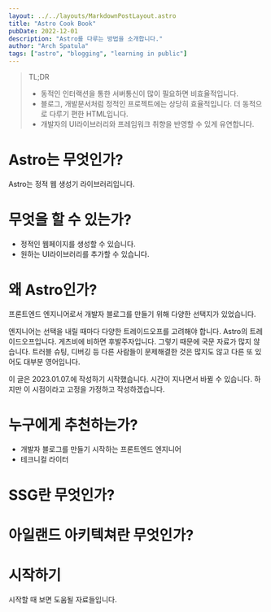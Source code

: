 ```yaml
---
layout: ../../layouts/MarkdownPostLayout.astro
title: "Astro Cook Book"
pubDate: 2022-12-01
description: "Astro를 다루는 방법을 소개합니다."
author: "Arch Spatula"
tags: ["astro", "blogging", "learning in public"]
---
```


> TL;DR
>
> - 동적인 인터랙션을 통한 서버통신이 많이 필요하면 비효율적입니다.
> - 블로그, 개발문서처럼 정적인 프로젝트에는 상당히 효율적입니다. 더 동적으로 다루기 편한 HTML입니다.
> - 개발자의 UI라이브러리와 프레임워크 취향을 반영할 수 있게 유연합니다.

# Astro는 무엇인가?

Astro는 정적 웹 생성기 라이브러리입니다.

# 무엇을 할 수 있는가?

- 정적인 웹페이지를 생성할 수 있습니다.
- 원하는 UI라이브러리를 추가할 수 있습니다.

# 왜 Astro인가?

프론트엔드 엔지니어로서 개발자 블로그를 만들기 위해 다양한 선택지가 있었습니다.

엔지니어는 선택을 내릴 때마다 다양한 트레이드오프를 고려해야 합니다. Astro의 트레이드오프입니다. 게츠비에 비하면 후발주자입니다. 그렇기 때문에 국문 자료가 많지 않습니다. 트러블 슈팅, 디버깅 등 다른 사람들이 문제해결한 것은 많지도 않고 다른 또 있어도 대부분 영어입니다.

이 글은 2023.01.07.에 작성하기 시작했습니다. 시간이 지나면서 바뀔 수 있습니다. 하지만 이 시점이라고 고정을 가정하고 작성하겠습니다.

# 누구에게 추천하는가?

- 개발자 블로그를 만들기 시작하는 프론트엔드 엔지니어
- 테크니컬 라이터

# SSG란 무엇인가?

# 아일랜드 아키텍쳐란 무엇인가?

# 시작하기

시작할 때 보면 도움될 자료들입니다.
